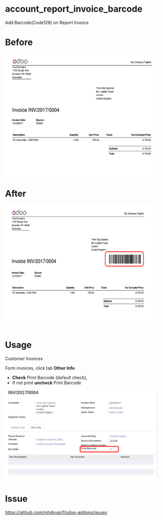 # account_report_invoice_barcode
Add Barcode(Code128) on Report Invoice

# Before
<img src="static/description/ss_00.png" width="800" height="400">

# After
<img src="static/description/ss_01.png" width="800" height="400">


# Usage
<p>Customer Invoices</p>
<p>Form invoices, click tab <strong>Other Info</strong></p>
<ul>
    <li><strong>Check</strong> Print Barcode (default check),</li>
    <li>If not print <strong>uncheck</strong> Print Barcode</li>
</ul>
<img src="static/description/ss_02.png">

# Issue
<p><a href="https://github.com/mhdsyarif/odoo-addons/issues">https://github.com/mhdsyarif/odoo-addons/issues</a></p>